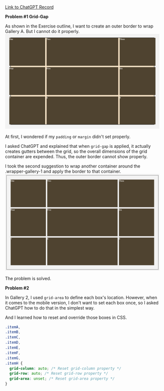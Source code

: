 [Link to ChatGPT Record](https://chat.openai.com/share/399ba5eb-f691-412a-9d5f-1485120f2a6f)

**Problem #1 Grid-Gap**

As shown in the Exercise outline, I want to create an outer border to wrap Gallery A. But I cannot do it properly. ![Image1](readme_img/img1.png)

At first, I wondered if my `padding` or `margin` didn't set properly.

I asked ChatGPT and explained that when `grid-gap` is applied, it actually creates gutters between the grid, so the overall dimensions of the grid container are expended. Thus, the outer border cannot show properly.

I took the second suggestion to wrap another container around the .wrapper-gallery-1 and apply the border to that container. ![Image2](readme_img/img2.png)

The problem is solved.

**Problem #2**

In Gallery 2, I used `grid-area` to define each box's location. However, when it comes to the mobile version, I don't want to set each box once, so I asked ChatGPT how to do that in the simplest way.

And I learned how to reset and override those boxes in CSS.

```css
.itemA,
.itemB,
.itemC,
.itemD,
.itemE,
.itemF,
.itemG,
.itemH {
  grid-column: auto; /* Reset grid-column property */
  grid-row: auto; /* Reset grid-row property */
  grid-area: unset; /* Reset grid-area property */
}
```
